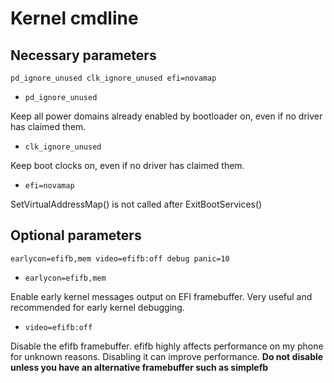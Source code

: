 Kernel cmdline
======================

## Necessary parameters

```
pd_ignore_unused clk_ignore_unused efi=novamap 
```

- `pd_ignore_unused` 

Keep all power domains already enabled by bootloader on, 
even if no driver has claimed them.

- `clk_ignore_unused` 

Keep boot clocks on, even if no driver has claimed them.

- `efi=novamap` 

SetVirtualAddressMap() is not called after ExitBootServices()

## Optional parameters

```
earlycon=efifb,mem video=efifb:off debug panic=10
```

- `earlycon=efifb,mem`

Enable early kernel messages output on EFI framebuffer.
Very useful and recommended for early kernel debugging.

- `video=efifb:off`

Disable the efifb framebuffer. 
efifb highly affects performance on my phone for unknown reasons.
Disabling it can improve performance.
**Do not disable unless you have an alternative framebuffer such as simplefb**
